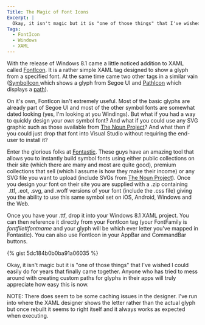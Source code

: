 ```yaml
---
Title: The Magic of Font Icons
Excerpt: |
  Okay, it isn't magic but it is "one of those things" that I've wished I could easily do for years that finally came together. Anyone who has tried to mess around with creating custom paths for glyphs in their apps will truly appreciate how easy things have become.
Tags:
  - FontIcon
  - Windows
  - XAML
---
```

With the release of Windows 8.1 came a little noticed addition to XAML called <a href="http://msdn.microsoft.com/en-us/library/windows/apps/windows.ui.xaml.controls.fonticon.aspx" target="_blank">FontIcon</a>. It is a rather simple XAML tag designed to show a glyph from a specified font. At the same time came two other tags in a similar vain (<a href="http://msdn.microsoft.com/en-us/library/windows/apps/windows.ui.xaml.controls.symbolicon.aspx" target="_blank">SymbolIcon </a>which shows a glyph from Segoe UI and <a href="http://msdn.microsoft.com/en-us/library/windows/apps/windows.ui.xaml.controls.pathicon.aspx">PathIcon</a> which displays a <a href="http://msdn.microsoft.com/en-us/library/windows/apps/windows.ui.xaml.shapes.path.aspx">path</a>).

On it's own, FontIcon isn't extremely useful. Most of the basic glyphs are already part of Segoe UI and most of the other symbol fonts are somewhat dated looking (yes, I'm looking at you Windings). But what if you had a way to quickly design your <em>own</em> symbol font? And what if you could use any SVG graphic such as those available from <a href="http://thenounproject.com/">The Noun Project</a>? And what then if you could just drop that font into Visual Studio without requiring the end-user to install it?

Enter the glorious folks at <a href="http://fontastic.me/" target="_blank">Fontastic</a>. These guys have an amazing tool that allows you to instantly build symbol fonts using either public collections on their site (which there are many and most are quite good), premium collections that sell (which I assume is how they make their income) or any SVG file you want to upload (include SVGs from <a href="http://thenounproject.com/">The Noun Project</a>). Once you design your font on their site you are supplied with a .zip containing  .ttf, .eot, .svg, and .woff versions of your font (include the .css file) giving you the ability to use this same symbol set on iOS, Android, Windows and the Web.

Once you have your .ttf, drop it into your Windows 8.1 XAML project. You can then reference it directly from your FontIcon tag (your FontFamily is <em>fontfile#fontname</em> and your glyph will be which ever letter you've mapped in Fontastic). You can also use FontIcon in your AppBar and CommandBar buttons.

{% gist 5dc184b0b0ba91a06035  %}

Okay, it isn't magic but it is "one of those things" that I've wished I could easily do for years that finally came together. Anyone who has tried to mess around with creating custom paths for glyphs in their apps will truly appreciate how easy this is now.

NOTE: There does seem to be some caching issues in the designer. I've run into where the XAML designer shows the letter rather than the actual glyph but once rebuilt it seems to right itself and it always works as expected when executing.